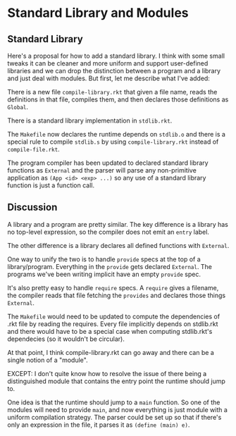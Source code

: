 Standard Library and Modules
============================

Standard Library
----------------

Here's a proposal for how to add a standard library.  I think with
some small tweaks it can be cleaner and more uniform and support
user-defined libraries and we can drop the distinction between a
program and a library and just deal with modules.  But first, let me
describe what I've added:

There is a new file `compile-library.rkt` that given a file name,
reads the definitions in that file, compiles them, and then declares
those definitions as `Global`.

There is a standard library implementation in `stdlib.rkt`.

The `Makefile` now declares the runtime depends on `stdlib.o` and
there is a special rule to compile `stdlib.s` by using
`compile-library.rkt` instead of `compile-file.rkt`.

The program compiler has been updated to declared standard library
functions as `External` and the parser will parse any non-primitive
application as `(App <id> <exp> ...)` so any use of a standard library
function is just a function call.

Discussion
----------

A library and a program are pretty similar.  The key difference is a
library has no top-level expression, so the compiler does not emit an
`entry` label.

The other difference is a library declares all defined functions with
`External`.

One way to unify the two is to handle `provide` specs at the top of a
library/program.  Everything in the `provide` gets declared
`External`.  The programs we've been writing implicit have an empty
`provide` spec.

It's also pretty easy to handle `require` specs.  A `require` gives a
filename, the compiler reads that file fetching the `provides` and
declares those things `External`.

The `Makefile` would need to be updated to compute the dependencies of
.rkt file by reading the requires.  Every file implicitly depends on
stdlib.rkt and there would have to be a special case when computing
stdlib.rkt's dependecies (so it wouldn't be circular).

At that point, I think compile-library.rkt can go away and there can
be a single notion of a "module".

EXCEPT: I don't quite know how to resolve the issue of there being a
distinguished module that contains the entry point the runtime should
jump to.

One idea is that the runtime should jump to a `main` function.  So one
of the modules will need to provide `main`, and now everything is just
module with a uniform compilation strategy.  The parser could be set
up so that if there's only an expression in the file, it parses it as
`(define (main) e)`.
